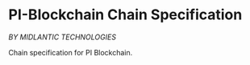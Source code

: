 # PI-Blockchain Chain Specification
*BY MIDLANTIC TECHNOLOGIES*

Chain specification for PI Blockchain.
